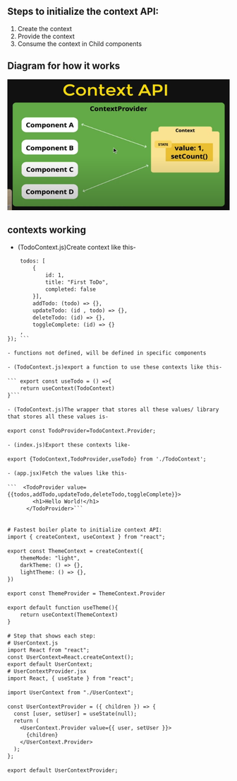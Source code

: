 ## Steps to initialize the context API:

1. Create the context
2. Provide the context
3. Consume the context in Child components

## Diagram for how it works

![diagram](diagram.png)

## contexts working

- (TodoContext.js)Create context like this-

```export const TodoContext = createContext({
    todos: [
        {
            id: 1,
            title: "First ToDo",
            completed: false
        }],
        addTodo: (todo) => {},
        updateTodo: (id , todo) => {},
        deleteTodo: (id) => {},
        toggleComplete: (id) => {}
    ,
}); ```

- functions not defined, will be defined in specific components

- (TodoContext.js)export a function to use these contexts like this-

``` export const useTodo = () =>{
    return useContext(TodoContext)
}```

- (TodoContext.js)The wrapper that stores all these values/ library that stores all these values is-

export const TodoProvider=TodoContext.Provider;

- (index.js)Export these contexts like-

export {TodoContext,TodoProvider,useTodo} from './TodoContext';

- (app.jsx)Fetch the values like this-

```  <TodoProvider value={{todos,addTodo,updateTodo,deleteTodo,toggleComplete}}>
        <h1>Hello World!</h1>
      </TodoProvider>```


# Fastest boiler plate to initialize context API:
import { createContext, useContext } from "react";

export const ThemeContext = createContext({
    themeMode: "light",
    darkTheme: () => {},
    lightTheme: () => {},
})

export const ThemeProvider = ThemeContext.Provider

export default function useTheme(){
    return useContext(ThemeContext)
}

# Step that shows each step:
# UserContext.js
import React from "react";
const UserContext=React.createContext();
export default UserContext;
# UserContextProvider.jsx
import React, { useState } from "react";

import UserContext from "./UserContext";

const UserContextProvider = ({ children }) => {
  const [user, setUser] = useState(null);
  return (
    <UserContext.Provider value={{ user, setUser }}>
      {children}
    </UserContext.Provider>
  );
};

export default UserContextProvider;
````
